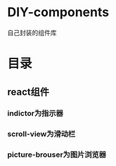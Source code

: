 # DIY-components
自己封装的组件库

# 目录
## react组件
### indictor为指示器



### scroll-view为滑动栏



### picture-brouser为图片浏览器

